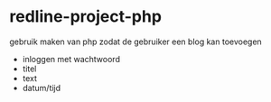 # redline-project-php

gebruik maken van php zodat de gebruiker een blog kan toevoegen

* inloggen met wachtwoord
 * titel
 * text
 * datum/tijd


